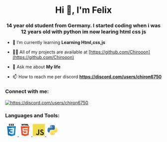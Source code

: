 <h1 align="center">Hi 👋, I'm Felix</h1>
<h3 align="center">14 year old student from Germany. I started coding when i was 12 years old with python im now learing html css js</h3>

- 🌱 I’m currently learning **Learning Html,css,js**

- 👨‍💻 All of my projects are available at [https://github.com/Chirooon](https://github.com/Chirooon)

- 💬 Ask me about **My life**

- 📫 How to reach me per discord **https://discord.com/users/chiron6750**

<h3 align="left">Connect with me:</h3>
<p align="left">
<a href="https://discord.gg/https://discord.com/users/chiron6750" target="blank"><img align="center" src="https://raw.githubusercontent.com/rahuldkjain/github-profile-readme-generator/master/src/images/icons/Social/discord.svg" alt="https://discord.com/users/chiron6750" height="30" width="40" /></a>
</p>

<h3 align="left">Languages and Tools:</h3>
<p align="left"> <a href="https://www.w3schools.com/css/" target="_blank" rel="noreferrer"> <img src="https://raw.githubusercontent.com/devicons/devicon/master/icons/css3/css3-original-wordmark.svg" alt="css3" width="40" height="40"/> </a> <a href="https://www.w3.org/html/" target="_blank" rel="noreferrer"> <img src="https://raw.githubusercontent.com/devicons/devicon/master/icons/html5/html5-original-wordmark.svg" alt="html5" width="40" height="40"/> </a> <a href="https://developer.mozilla.org/en-US/docs/Web/JavaScript" target="_blank" rel="noreferrer"> <img src="https://raw.githubusercontent.com/devicons/devicon/master/icons/javascript/javascript-original.svg" alt="javascript" width="40" height="40"/> </a> <a href="https://www.python.org" target="_blank" rel="noreferrer"> <img src="https://raw.githubusercontent.com/devicons/devicon/master/icons/python/python-original.svg" alt="python" width="40" height="40"/> </a> </p>
